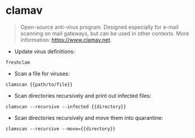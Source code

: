 # clamav

> Open-source anti-virus program.
> Designed especially for e-mail scanning on mail gateways, but can be used in other contexts.
> More information: <https://www.clamav.net>.

- Update virus definitions:

`freshclam`

- Scan a file for viruses:

`clamscan {{path/to/file}}`

- Scan directories recursively and print out infected files:

`clamscan --recursive --infected {{directory}}`

- Scan directories recursively and move them into quarantine:

`clamscan --recursive --move={{directory}}`
